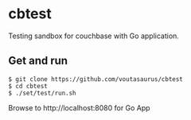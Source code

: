 # cbtest

Testing sandbox for couchbase with Go application.

## Get and run

```
$ git clone https://github.com/voutasaurus/cbtest
$ cd cbtest
$ ./set/test/run.sh
```

Browse to http://localhost:8080 for Go App
